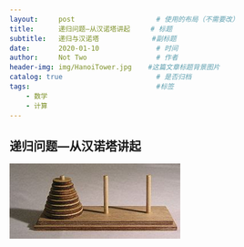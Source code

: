 ```yaml
---
layout:     post                    # 使用的布局（不需要改）
title:      递归问题—从汉诺塔讲起     # 标题 
subtitle:   递归与汉诺塔             #副标题
date:       2020-01-10              # 时间
author:     Not Two                 # 作者
header-img: img/HanoiTower.jpg    #这篇文章标题背景图片
catalog: true                       # 是否归档
tags:                               #标签
    - 数学
    - 计算
---
```


## 递归问题—从汉诺塔讲起

![](https://github.com/LiuNotTwo/LiuNotTwo.github.io/blob/master/img/HanoiTower.jpg?raw=true)
